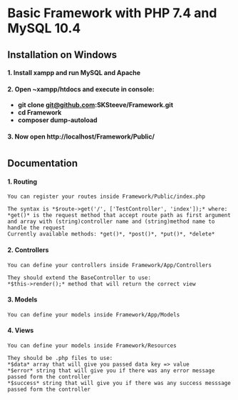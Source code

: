 # Basic Framework with PHP 7.4 and MySQL 10.4

## Installation on Windows

#### 1. Install xampp and run MySQL and Apache
#### 2. Open ~xampp/htdocs and execute in console:
  
* **git clone git@github.com:SKSteeve/Framework.git**
* **cd Framework**
* **composer dump-autoload**

#### 3. Now open http://localhost/Framework/Public/

#

## Documentation

#### 1. Routing
	You can register your routes inside Framework/Public/index.php
	
	The syntax is *$route->get('/', ['TestController', 'index']);* where:
	*get()* is the request method that accept route path as first argument and array with (string)controller name and (string)method name to handle the request
	Currently available methods: *get()*, *post()*, *put()*, *delete*
#### 2. Controllers
	You can define your controllers inside Framework/App/Controllers
	
	They should extend the BaseController to use:
	*$this->render();* method that will return the correct view

#### 3. Models
	You can define your models inside Framework/App/Models
	
#### 4. Views
	You can define your models inside Framework/Resources
	
	They should be .php files to use:
	*$data* array that will give you passed data key => value
	*$error* string that will give you if there was any error message passed form the controller
	*$success* string that will give you if there was any success messsage passed form the controller